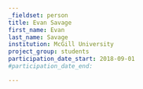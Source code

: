 ```yaml
---
_fieldset: person
title: Evan Savage
first_name: Evan
last_name: Savage
institution: McGill University
project_group: students
participation_date_start: 2018-09-01
#participation_date_end:

---
```

